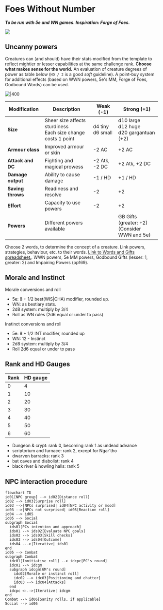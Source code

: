# Foes Without Number
***To be run with 5e and WN games. Inspiration: Forge of Foes.***

![](https://i.imgur.com/aW2ABBI.png)

## Uncanny powers

Creatures can (and should) have their stats modified from the template to reflect mightier or lesser capabilities at the same challenge rank. **Choose what makes sense for the world.** An evaluation of creature degrees of power as table below (`HD / 2` is a good *soft* guideline). A point-buy system for additional effects (based on WWN powers, 5e's MM, Forge of Foes, Godbound Words) can be used.

![|400](https://i.imgur.com/TQgtQ8q.png)

| Modification      | Description                                                       | Weak (-1)             | Strong (+1)                                 |
| ----------------- | ----------------------------------------------------------------- | --------------------- | ------------------------------------------- |
| **Size**          | Sheer size affects sturdiness<br />Each size change costs 1 point | d4 tiny<br />d6 small | d10 large<br />d12 huge<br />d20 gargantuan (+2) |
| **Armour class**  | Improved armour or skin                                           | -2 AC                 | +2 AC                                       |
| **Attack and DC** | Fighting and magical prowess                                      | -2 Atk, -2 DC         | +2 Atk, +2 DC                               |
| **Damage output** | Ability to cause damage                                           | -1 / HD               | +1 / HD                                     |
| **Saving throws** | Readiness and resolve                                             | -2                    | +2                                          |
| **Effort**        | Capacity to use powers                                            | -2                    | +2                                          |
| **Powers**        | Different powers available                                        |                       | GB Gifts (greater: +2)<br />(Consider WWN and 5e)                                            |

Choose 2 words, to determine the concept of a creature. Link powers, strategies, behaviour, etc. to their words. [Link to Words and Gifts spreadsheet.](https://docs.google.com/spreadsheets/d/1sAebjMdjvWInmE15xIJ0Tt1pNnaA7fF_PYq_7o8HB_k/edit#gid=0). WWN powers, 5e MM powers, Godbound Gifts (lesser: 1, greater: 2) and Impairing Powers (pp169).

## Morale and Instinct

Morale conversions and roll
- 5e: 8 + 1/2 best(WIS|CHA) modifier, rounded up.
- WN: as bestiary stats.
- 2d8 system: multiply by 3/4
- Roll as WN rules (2d6 equal or under to pass)

Instinct conversions and roll
- 5e: 8 + 1/2 INT modifier, rounded up
- WN: 12 - Instinct
- 2d8 system: multiply by 3/4
- Roll 2d6 equal or under to pass

## Rank and HD Gauges

| Rank | HD gauge |
| ---- | -------- |
| 0    | 4        |
| 1    | 10       |
| 2    | 20       |
| 3    | 30       |
| 4    | 40       |
| 5    | 50       |
| 6    | 60       |

- Dungeon & crypt: rank 0, becoming rank 1 as undead advance
- scriptorium and furnace: rank 2, except for Ngar'tho 
- dwarven barracks: rank 3
- bat caves and diabolist: rank 4
- black river & howling halls: rank 5

## NPC interaction procedure

```mermaid
flowchart TD
id01[NPC group] --> id02[Distance roll]
id02 --> id03[Surprise roll]
id03 -->|NPCs surprised| id04[NPC activity or mood]
id03 -->|NPCs not surprised| id05[Reaction roll]
id04 --> id05
id05 --> Social
subgraph Social
  ids01[PCs intention and approach]
  ids01 --> ids02[Evaluate NPC goals]
  ids02 --> ids03[Skill checks]
  ids03 --> ids04[Outcome]
  ids04 -.->|Iterative| ids01
end
id05 --> Combat
subgraph Combat
  idc01[Innitiative roll] --> idcpc[PC's round]
  idc01 --> idcgm
  subgraph idcgm[GM's round]
    idc02[Morale or instinct roll]
    idc02 --> idc03[Positioning and chatter]
    idc03 --> idc04[Attacks]
  end
  idcpc <-.->|Iterative| idcgm
end
Combat --> id06[Sanity rolls, if applicable]
Social --> id06
```
